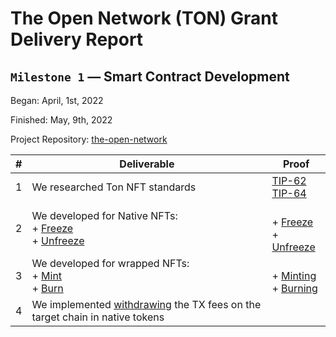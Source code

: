 # The Open Network (TON) Grant Delivery Report

## `Milestone 1` — Smart Contract Development

Began: April, 1st, 2022

Finished: May, 9th, 2022

Project Repository: [the-open-network](https://github.com/XP-NETWORK/xp-the-open-network/)

| # | Deliverable | Proof |
|-|-|-|
|1| We researched Ton NFT standards |[TIP-62](https://github.com/ton-blockchain/TIPs/issues/62)<br/>[TIP-64](https://github.com/ton-blockchain/TIPs/issues/64)|
|2| We developed for Native NFTs: <br/>+ [Freeze](https://github.com/XP-NETWORK/xp-the-open-network/blob/b019727c7d9a48c299ed948aec93796011029997/src/contracts/bridge.ts#L179-L193)<br/>+ [Unfreeze](https://github.com/XP-NETWORK/xp-the-open-network/blob/b019727c7d9a48c299ed948aec93796011029997/src/contracts/bridge.ts#L153-L177) |<br/>+ [Freeze](https://testnet.tonscan.org/tx/11659412000003:T6Xjgg%2Fv26eKt3kaKky4qEot88nJmf3XzEEZPtb9bKs=:EQCm-kRqXmAzY-mmp_1VD0HllWH638HAXs5w3poXtDrDPqy4)<br/>+ [Unfreeze](https://testnet.tonscan.org/tx/11659904000003:SrSbs0S%2FVbGbqzej43swfZ1gKNfdWAW3dJdld7%2FI19Y=:EQCm-kRqXmAzY-mmp_1VD0HllWH638HAXs5w3poXtDrDPqy4)|
|3| We developed for wrapped NFTs:<br/>+ [Mint](https://github.com/XP-NETWORK/xp-the-open-network/blob/b019727c7d9a48c299ed948aec93796011029997/src/contracts/bridge.ts#L99-L133) <br/>+ [Burn](https://github.com/XP-NETWORK/xp-the-open-network/blob/b019727c7d9a48c299ed948aec93796011029997/src/contracts/bridge.ts#L135-L151) |<br> + [Minting](https://testnet.tonscan.org/tx/11659176000003:5VRBdyPn3xmCUL2jZEklYdMz9rALvsUQ768YJAP9bkA=:EQCm-kRqXmAzY-mmp_1VD0HllWH638HAXs5w3poXtDrDPqy4)<br/>+ [Burning](https://testnet.tonscan.org/tx/11659904000003:SrSbs0S%2FVbGbqzej43swfZ1gKNfdWAW3dJdld7%2FI19Y=:EQCm-kRqXmAzY-mmp_1VD0HllWH638HAXs5w3poXtDrDPqy4)|
|4| We implemented [withdrawing](https://github.com/XP-NETWORK/xp-the-open-network/blob/b019727c7d9a48c299ed948aec93796011029997/src/contracts/bridge.ts#L219-L240) the TX fees on the target chain in native tokens||